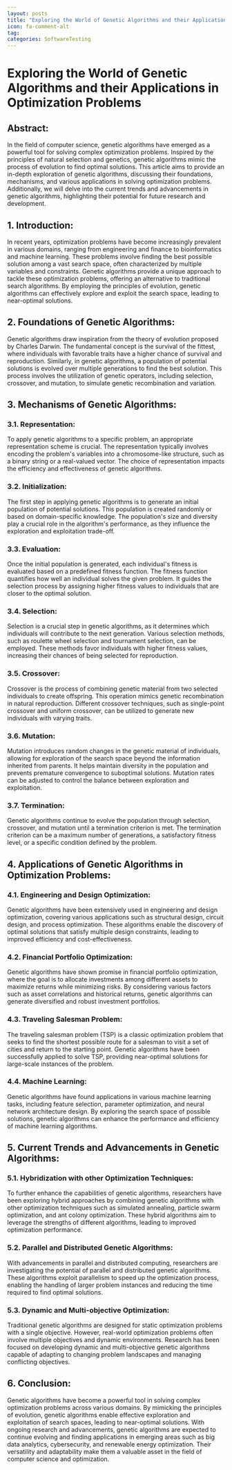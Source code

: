 ```yaml
---
layout: posts
title: "Exploring the World of Genetic Algorithms and their Applications in Optimization Problems"
icon: fa-comment-alt
tag:      
categories: SoftwareTesting
---
```



# Exploring the World of Genetic Algorithms and their Applications in Optimization Problems

## Abstract:
In the field of computer science, genetic algorithms have emerged as a powerful tool for solving complex optimization problems. Inspired by the principles of natural selection and genetics, genetic algorithms mimic the process of evolution to find optimal solutions. This article aims to provide an in-depth exploration of genetic algorithms, discussing their foundations, mechanisms, and various applications in solving optimization problems. Additionally, we will delve into the current trends and advancements in genetic algorithms, highlighting their potential for future research and development.

## 1. Introduction:
In recent years, optimization problems have become increasingly prevalent in various domains, ranging from engineering and finance to bioinformatics and machine learning. These problems involve finding the best possible solution among a vast search space, often characterized by multiple variables and constraints. Genetic algorithms provide a unique approach to tackle these optimization problems, offering an alternative to traditional search algorithms. By employing the principles of evolution, genetic algorithms can effectively explore and exploit the search space, leading to near-optimal solutions.

## 2. Foundations of Genetic Algorithms:
Genetic algorithms draw inspiration from the theory of evolution proposed by Charles Darwin. The fundamental concept is the survival of the fittest, where individuals with favorable traits have a higher chance of survival and reproduction. Similarly, in genetic algorithms, a population of potential solutions is evolved over multiple generations to find the best solution. This process involves the utilization of genetic operators, including selection, crossover, and mutation, to simulate genetic recombination and variation.

## 3. Mechanisms of Genetic Algorithms:
### 3.1. Representation:
To apply genetic algorithms to a specific problem, an appropriate representation scheme is crucial. The representation typically involves encoding the problem's variables into a chromosome-like structure, such as a binary string or a real-valued vector. The choice of representation impacts the efficiency and effectiveness of genetic algorithms.

### 3.2. Initialization:
The first step in applying genetic algorithms is to generate an initial population of potential solutions. This population is created randomly or based on domain-specific knowledge. The population's size and diversity play a crucial role in the algorithm's performance, as they influence the exploration and exploitation trade-off.

### 3.3. Evaluation:
Once the initial population is generated, each individual's fitness is evaluated based on a predefined fitness function. The fitness function quantifies how well an individual solves the given problem. It guides the selection process by assigning higher fitness values to individuals that are closer to the optimal solution.

### 3.4. Selection:
Selection is a crucial step in genetic algorithms, as it determines which individuals will contribute to the next generation. Various selection methods, such as roulette wheel selection and tournament selection, can be employed. These methods favor individuals with higher fitness values, increasing their chances of being selected for reproduction.

### 3.5. Crossover:
Crossover is the process of combining genetic material from two selected individuals to create offspring. This operation mimics genetic recombination in natural reproduction. Different crossover techniques, such as single-point crossover and uniform crossover, can be utilized to generate new individuals with varying traits.

### 3.6. Mutation:
Mutation introduces random changes in the genetic material of individuals, allowing for exploration of the search space beyond the information inherited from parents. It helps maintain diversity in the population and prevents premature convergence to suboptimal solutions. Mutation rates can be adjusted to control the balance between exploration and exploitation.

### 3.7. Termination:
Genetic algorithms continue to evolve the population through selection, crossover, and mutation until a termination criterion is met. The termination criterion can be a maximum number of generations, a satisfactory fitness level, or a specific condition defined by the problem.

## 4. Applications of Genetic Algorithms in Optimization Problems:
### 4.1. Engineering and Design Optimization:
Genetic algorithms have been extensively used in engineering and design optimization, covering various applications such as structural design, circuit design, and process optimization. These algorithms enable the discovery of optimal solutions that satisfy multiple design constraints, leading to improved efficiency and cost-effectiveness.

### 4.2. Financial Portfolio Optimization:
Genetic algorithms have shown promise in financial portfolio optimization, where the goal is to allocate investments among different assets to maximize returns while minimizing risks. By considering various factors such as asset correlations and historical returns, genetic algorithms can generate diversified and robust investment portfolios.

### 4.3. Traveling Salesman Problem:
The traveling salesman problem (TSP) is a classic optimization problem that seeks to find the shortest possible route for a salesman to visit a set of cities and return to the starting point. Genetic algorithms have been successfully applied to solve TSP, providing near-optimal solutions for large-scale instances of the problem.

### 4.4. Machine Learning:
Genetic algorithms have found applications in various machine learning tasks, including feature selection, parameter optimization, and neural network architecture design. By exploring the search space of possible solutions, genetic algorithms can enhance the performance and efficiency of machine learning algorithms.

## 5. Current Trends and Advancements in Genetic Algorithms:
### 5.1. Hybridization with other Optimization Techniques:
To further enhance the capabilities of genetic algorithms, researchers have been exploring hybrid approaches by combining genetic algorithms with other optimization techniques such as simulated annealing, particle swarm optimization, and ant colony optimization. These hybrid algorithms aim to leverage the strengths of different algorithms, leading to improved optimization performance.

### 5.2. Parallel and Distributed Genetic Algorithms:
With advancements in parallel and distributed computing, researchers are investigating the potential of parallel and distributed genetic algorithms. These algorithms exploit parallelism to speed up the optimization process, enabling the handling of larger problem instances and reducing the time required to find optimal solutions.

### 5.3. Dynamic and Multi-objective Optimization:
Traditional genetic algorithms are designed for static optimization problems with a single objective. However, real-world optimization problems often involve multiple objectives and dynamic environments. Research has been focused on developing dynamic and multi-objective genetic algorithms capable of adapting to changing problem landscapes and managing conflicting objectives.

## 6. Conclusion:
Genetic algorithms have become a powerful tool in solving complex optimization problems across various domains. By mimicking the principles of evolution, genetic algorithms enable effective exploration and exploitation of search spaces, leading to near-optimal solutions. With ongoing research and advancements, genetic algorithms are expected to continue evolving and finding applications in emerging areas such as big data analytics, cybersecurity, and renewable energy optimization. Their versatility and adaptability make them a valuable asset in the field of computer science and optimization.